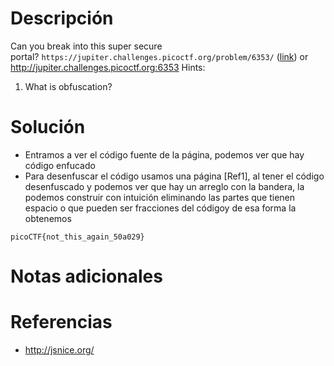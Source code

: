 # Descripción
Can you break into this super secure portal? `https://jupiter.challenges.picoctf.org/problem/6353/` ([link](https://jupiter.challenges.picoctf.org/problem/6353/)) or http://jupiter.challenges.picoctf.org:6353
Hints:
1. What is obfuscation?
# Solución
- Entramos a ver el código fuente de la página, podemos ver que hay código enfucado
- Para desenfuscar el código usamos una página [Ref1], al tener el código desenfuscado y podemos ver que hay un arreglo con la bandera, la podemos construir con intuición eliminando las partes que tienen espacio o que pueden ser fracciones del códigoy de esa forma la obtenemos
```
picoCTF{not_this_again_50a029}
```
# Notas adicionales
# Referencias
- http://jsnice.org/